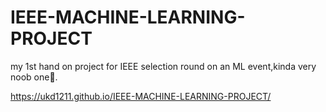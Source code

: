 # IEEE-MACHINE-LEARNING-PROJECT

my 1st hand on project for IEEE selection round on an ML event,kinda very noob one🤣.

https://ukd1211.github.io/IEEE-MACHINE-LEARNING-PROJECT/
